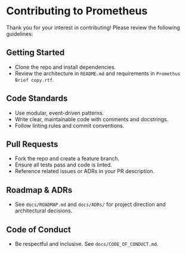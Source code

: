 # Contributing to Prometheus

Thank you for your interest in contributing! Please review the following guidelines:

## Getting Started
- Clone the repo and install dependencies.
- Review the architecture in `README.md` and requirements in `Promethus Brief copy.rtf`.

## Code Standards
- Use modular, event-driven patterns.
- Write clear, maintainable code with comments and docstrings.
- Follow linting rules and commit conventions.

## Pull Requests
- Fork the repo and create a feature branch.
- Ensure all tests pass and code is linted.
- Reference related issues or ADRs in your PR description.

## Roadmap & ADRs
- See `docs/ROADMAP.md` and `docs/ADRs/` for project direction and architectural decisions.

## Code of Conduct
- Be respectful and inclusive. See `docs/CODE_OF_CONDUCT.md`.
